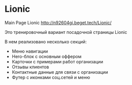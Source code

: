 # Lionic
 Main Page Lionic
 http://n92604gi.beget.tech/Lionic/

Это тренировочный вариант посадочной страницы Lionic

В нем реализовано несколько секций: 
- Меню навигации
- Hero-блок с основным оффером
- Карточки с примерами работ организации
- Отзывы клиентов
- Контактные данные для связи с организации
- Футер c иконками соц.сетей и меню
